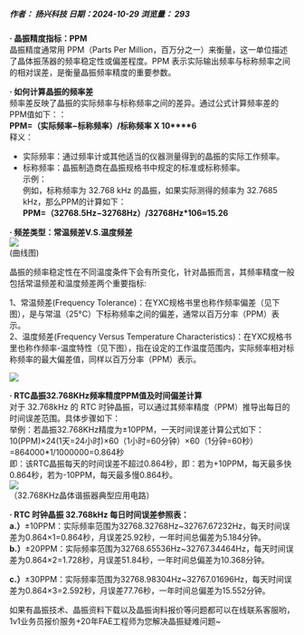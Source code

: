 ##### 作者： 扬兴科技 日期：2024-10-29 浏览量： 293

**· 晶振精度指标：PPM**  
晶振精度通常用 PPM（Parts Per Million，百万分之一）来衡量，这一单位描述了晶体振荡器的频率稳定性或偏差程度。PPM 表示实际输出频率与标称频率之间的相对误差，是衡量晶振频率精度的重要参数。  
  
**· 如何计算晶振的频率差**  
频率差反映了晶振的实际频率与标称频率之间的差异。通过公式计算频率差的PPM值如下：：  
**PPM=（实际频率−标称频率）/标称频率 X 10****6**  
释义：  
- 实际频率：通过频率计或其他适当的仪器测量得到的晶振的实际工作频率。  
- 标称频率：晶振制造商在晶振规格书中规定的标准或标称频率。  
示例：  
例如，标称频率为 32.768 kHz 的晶振，如果实际测得的频率为 32.7685 kHz，那么PPM的计算如下：  
**PPM=（32768.5Hz−32768Hz）/32768Hz*106≈15.26**  
  
**· 频差类型：常温频差V.S.温度频差**  
![](https://www.yxc.hk/uploadfiles/2024/10/20241029150333255.png)  
(曲线图)  

晶振的频率稳定性在不同温度条件下会有所变化，针对晶振而言，其频率精度一般包括常温频差和温度频差两个重要指标:

1、常温频差(Frequency Tolerance)：在YXC规格书里也称作频率偏差（见下图），是与常温（25°C）下标称频率之间的偏差，通常以百万分率（PPM）表示。  
2、温度频差(Frequency Versus Temperature Characteristics)：在YXC规格书里也称作频率-温度特性（见下图），指在设定的工作温度范围内，实际频率相对标称频率的最大偏差值，同样以百万分率（PPM）表示。  

![](https://www.yxc.hk/uploadfiles/2024/10/20241029151028784.png)

  

**· RTC晶振32.768KHz频率精度PPM值及时间偏差计算**  
对于 32.768kHz 的 RTC 时钟晶振，可以通过其频率精度（PPM）推导出每日的时间误差范围。具体步骤如下：  
举例：若晶振32.768KHz精度为±10PPM，一天时间误差计算公式如下：  
10(PPM)×24(1天=24小时)×60（1小时=60分钟）×60（1分钟=60秒）=864000*1/1000000=0.864秒  
即：该RTC晶振每天的时间误差不超过0.864秒，即：若为+10PPM，每天最多快0.864秒，若为-10PPM，每天最多慢0.864秒。  
![](https://www.yxc.hk/uploadfiles/2024/10/20241029153007449.png)  
（32.768KHz晶体谐振器典型应用电路）  
  
**· RTC 时钟晶振 32.768kHz 每日时间误差参照表：**  
**a.）**±10PPM：实际频率范围为32768.32768Hz~32767.67232Hz，每天时间误差为0.864×1=0.864秒，月误差25.92秒，一年时间总偏差为5.184分钟。  
**b.）**±20PPM：实际频率范围为32768.65536Hz~32767.34464Hz，每天时间误差为0.864×2=1.728秒，月误差51.84秒，一年时间总偏差为10.368分钟。  

**c.）**±30PPM：实际频率范围为32768.98304Hz~32767.01696Hz，每天时间误差为0.864×3=2.592秒，月误差77.76秒，一年时间总偏差为15.552分钟。

  

如果有晶振技术、晶振资料下载以及晶振询料报价等问题都可以在线联系客服哟，1v1业务员报价服务+20年FAE工程师为您解决晶振疑难问题~